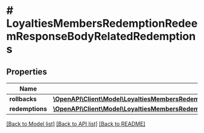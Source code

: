 # # LoyaltiesMembersRedemptionRedeemResponseBodyRelatedRedemptions

## Properties

Name | Type | Description | Notes
------------ | ------------- | ------------- | -------------
**rollbacks** | [**\OpenAPI\Client\Model\LoyaltiesMembersRedemptionRedeemResponseBodyRelatedRedemptionsRollbacksItem[]**](LoyaltiesMembersRedemptionRedeemResponseBodyRelatedRedemptionsRollbacksItem.md) |  | [optional]
**redemptions** | [**\OpenAPI\Client\Model\LoyaltiesMembersRedemptionRedeemResponseBodyRelatedRedemptionsRedemptionsItem[]**](LoyaltiesMembersRedemptionRedeemResponseBodyRelatedRedemptionsRedemptionsItem.md) |  | [optional]

[[Back to Model list]](../../README.md#models) [[Back to API list]](../../README.md#endpoints) [[Back to README]](../../README.md)
